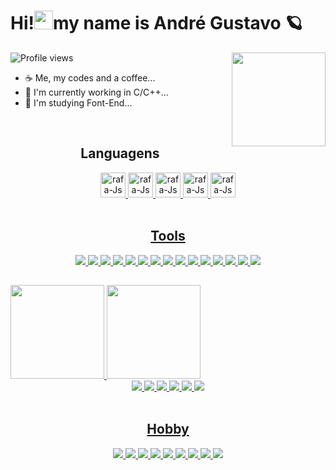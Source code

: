 <h1 aling = "left"> Hi!<img src="https://raw.githubusercontent.com/kaueMarques/kaueMarques/master/hi.gif" height="30px">my name is André Gustavo 🪐</h1>
<img height = "150em" align = "right" src = "https://media4.giphy.com/media/js585wl3Qpq1UdOITv/giphy.gif?cid=ecf05e47flbimlpe6z2qafoq5h6znm9drlss8uea9gv6hal3&rid=giphy.gif&ct=g">

<p align="left"> <img src="https://komarev.com/ghpvc/?username=&color=green" alt="Profile views" /> </p>

- ☕ Me, my codes and a coffee...
- 🔭 I'm currently working in C/C++...
- 🌱 I'm studying Font-End...

 
<div style = "display: inline_block" align = "center"><br>
  <h2>Languagens</h2>
  <a href = "https://github.com/AndreGustavo-Developer">
  <!-- languagens -->
  <img aling = "center" alt = "rafa-Js" height = "40" width = "40" src = "https://cdn.jsdelivr.net/gh/devicons/devicon/icons/cplusplus/cplusplus-original.svg">
  <img aling = "center" alt = "rafa-Js" height = "40" width = "40" src = "https://cdn.jsdelivr.net/gh/devicons/devicon/icons/c/c-original.svg">
  <img aling = "center" alt = "rafa-Js" height = "40" width = "40" src = "https://cdn.jsdelivr.net/gh/devicons/devicon/icons/javascript/javascript-original.svg">
  <img aling = "center" alt = "rafa-Js" height = "40" width = "40" src = "https://cdn.jsdelivr.net/gh/devicons/devicon/icons/html5/html5-original.svg">
  <img aling = "center" alt = "rafa-Js" height = "40" width = "40" src = "https://cdn.jsdelivr.net/gh/devicons/devicon/icons/css3/css3-original.svg">
</div>

<div style = "display: inline_block" align = "center"><br>
  <h2>Tools</h2>
  <a href = "https://github.com/AndreGustavo-Developer">
  <!-- tools -->
  <img src = "https://img.shields.io/badge/Android-3DDC84?style=for-the-badge&logo=android&logoColor=white">
  <img src = "https://img.shields.io/badge/Windows-0078D6?style=for-the-badge&logo=windows&logoColor=white">
  <img src = "https://img.shields.io/badge/MySQL-00000F?style=for-the-badge&logo=mysql&logoColor=white">
  <img src = "https://img.shields.io/badge/Unity-100000?style=for-the-badge&logo=unity&logoColor=white">
  <img src = "https://img.shields.io/badge/Amazon_AWS-FF9900?style=for-the-badge&logo=amazonaws&logoColor=white">
  <img src = "https://img.shields.io/badge/Canva-%2300C4CC.svg?&style=for-the-badge&logo=Canva&logoColor=white">
  <img src = "https://img.shields.io/badge/Adobe%20Photoshop-31A8FF?style=for-the-badge&logo=Adobe%20Photoshop&logoColor=black">
  <img src = "https://img.shields.io/badge/Visual_Studio-5C2D91?style=for-the-badge&logo=visual%20studio&logoColor=white">
  <img src = "https://img.shields.io/badge/Visual_Studio_Code-0078D4?style=for-the-badge&logo=visual%20studio%20code&logoColor=white">
  <img src = "https://img.shields.io/badge/windows%20terminal-4D4D4D?style=for-the-badge&logo=windows%20terminal&logoColor=white">
  <img src = "https://img.shields.io/badge/Opera-FF1B2D?style=for-the-badge&logo=Opera&logoColor=white">
  <img src = "https://img.shields.io/badge/Google_chrome-4285F4?style=for-the-badge&logo=Google-chrome&logoColor=white">
  <img src = "https://img.shields.io/badge/Wordpress-21759B?style=for-the-badge&logo=wordpress&logoColor=white">
  <img src = "https://img.shields.io/badge/Microsoft_Office-D83B01?style=for-the-badge&logo=microsoft-office&logoColor=white">
  <img src = "https://img.shields.io/badge/GIT-E44C30?style=for-the-badge&logo=git&logoColor=white">
</div>
  
##

<div>
  <a href = "https://github.com/AndreGustavo-Developer">
  <img height = "150em" src = "https://github-readme-stats.vercel.app/api/?username=AndreGustavo-Developer&show_icons=true&theme=chartreuse-dark&include_all_commits=true&count_private=true"/>
  <img height = "150em" src = "https://github-readme-stats.vercel.app/api/top-langs/?username=AndreGustavo-Developer&layout=compact&langs_count=16&theme=chartreuse-dark"/>
</div>
  
  <!-- redes sociais -->
<div align = "center">
  <a href = "https://www.instagram.com/andre_gustavo125/" target = "_blank"><img src = "https://img.shields.io/badge/Instagram-E4405F?style=for-the-badge&logo=instagram&logoColor=white"</a>
  <a href = "https://github.com/AndreGustavo-Developer" target = "_blank"><img src = "https://img.shields.io/badge/GitHub-100000?style=for-the-badge&logo=github&logoColor=white"</a>
  <a href = "https://www.facebook.com/andregustavo.fernandesrodrigues.5/" target = "_blank"><img src = "https://img.shields.io/badge/Facebook-1877F2?style=for-the-badge&logo=facebook&logoColor=white"</a>
  <a href = "https://discord.com/channels/900907613162709052/934939099876446208" target = "_blank"><img src = "https://img.shields.io/badge/Discord-7289DA?style=for-the-badge&logo=discord&logoColor=white"</a>
  <a href = "mailto:andre.gus.programmer@gmail.com" target = "_blank"><img src = "https://img.shields.io/badge/Gmail-D14836?style=for-the-badge&logo=gmail&logoColor=white"</a>
  <a href = "https://www.linkedin.com/in/andre-gustavo-a18381225/" target = "_blank"><img src = "https://img.shields.io/badge/LinkedIn-0077B5?style=for-the-badge&logo=linkedin&logoColor=white"</a>
</div>
   
<div style = "display: inline_block" align = "center"><br>
  <h2>Hobby</h2>
  <a href = "https://github.com/AndreGustavo-Developer">
  <!-- Hobby-->
  <img src = "https://img.shields.io/badge/YouTube-FF0000?style=for-the-badge&logo=youtube&logoColor=white">
  <img src = "https://img.shields.io/badge/Netflix-E50914?style=for-the-badge&logo=netflix&logoColor=white">
  <img src = "https://img.shields.io/badge/Crunchyroll-F47521?style=for-the-badge&logo=crunchyroll&logoColor=white">
  <img src = "https://img.shields.io/badge/Amazon%20Prime-00A8E1?style=for-the-badge&logo=netflix&logoColor=white">
  <img src = "https://img.shields.io/badge/Itch.io-FA5C5C?style=for-the-badge&logo=itchdotio&logoColor=white">
  <img src = "https://img.shields.io/badge/Steam-000000?style=for-the-badge&logo=steam&logoColor=white">
  <img src = "https://img.shields.io/badge/Spotify-1ED760?&style=for-the-badge&logo=spotify&logoColor=white">
  <img src = "https://img.shields.io/badge/YouTube_Music-FF0000?style=for-the-badge&logo=youtube-music&logoColor=white">
  <img src = "https://img.shields.io/badge/Udemy-EC5252?style=for-the-badge&logo=Udemy&logoColor=white">
</div>
